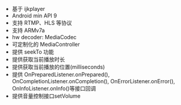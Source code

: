 * 基于 ijkplayer
* Android min API 9
* 支持 RTMP、HLS 等协议
* 支持 ARMv7a
* hw decoder: MediaCodec
* 可定制化的 MediaController
* 提供 seekTo 功能
* 提供获取当前播放时长
* 提供获取当前播放的位置(milliseconds)
* 提供 OnPreparedListener.onPrepared(), OnCompletionListener.onCompletion(), OnErrorListener.onError(), OnInfoListener.onInfo()等接口回调
* 提供音量控制接口setVolume
